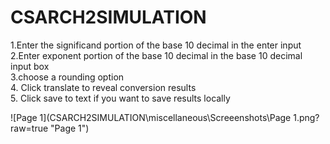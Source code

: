 # CSARCH2SIMULATION
1.Enter the significand portion of the base 10 decimal in the enter input<br/>
2.Enter exponent portion of the base 10 decimal in the base 10 decimal input box<br/>
3.choose a rounding option<br/>
4. Click translate to reveal conversion results<br/>
5. Click save to text if you want to save results locally<br/>

![Page 1](CSARCH2SIMULATION\miscellaneous\Screeenshots\Page 1.png?raw=true "Page 1")
